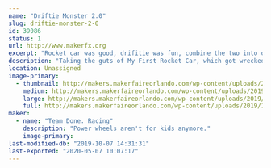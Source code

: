 ```yaml
---
name: "Driftie Monster 2.0"
slug: driftie-monster-2-0
id: 39086
status: 1
url: http://www.makerfx.org
excerpt: "Rocket car was good, drifitie was fun, combine the two into one powerhouse of blue fur and brushless power!"
description: "Taking the guts of My First Rocket Car, which got wrecked in a crash at Maker Faire Miami, is getting rebuild stronger, and hopefully faster.  And beacuse the people want it, we're covering it in blue fur and putting googly eyes on it.  Because Cookies."
location: Unassigned
image-primary:
  - thumbnail: http://makers.makerfaireorlando.com/wp-content/uploads/2019/10/driftie-1-150x150.jpg
    medium: http://makers.makerfaireorlando.com/wp-content/uploads/2019/10/driftie-1-184x300.jpg
    large: http://makers.makerfaireorlando.com/wp-content/uploads/2019/10/driftie-1-629x1024.jpg
    full: http://makers.makerfaireorlando.com/wp-content/uploads/2019/10/driftie-1.jpg
maker:
  - name: "Team Done. Racing"
    description: "Power wheels aren't for kids anymore."
    image-primary: 
last-modified-db: "2019-10-07 14:31:31"
last-exported: "2020-05-07 10:07:17"
---
```

